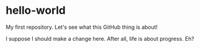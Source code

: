 # hello-world
My first repository. Let's see what this GitHub thing is about!

I suppose I should make a change here. After all, life is about progress. Eh?
